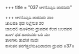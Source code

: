 +++
title = "037 ಆಳನೊಪ್ಪಿಸಿ ಜಾರದಿರು"

+++
ಆಳನೊಪ್ಪಿಸಿ ಜಾರದಿರು ಪಾಂ  
ಚಾಲಪತಿ ಫಡ ನಿಲ್ಲೆನುತ ಶರ  
ಜಾಲದಲಿ ಹೂಳಿದನು ದ್ರುಪದನ ಕೆಲದ ಬಲದವರ  
ಖೂಳ ಫಡ ಹಾರುವರು ಬರಿ ಮಾ  
ತಾಳಿಗಳು ತಾವೇಕೆ ನಾವೇ  
ಕಾಳುತನ ತನಗೆತ್ತಲೆನುತಿದಿರಾದನಾ ದ್ರುಪದ    ॥37॥
